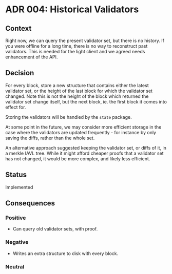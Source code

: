 # ADR 004: Historical Validators

## Context

Right now, we can query the present validator set, but there is no history.
If you were offline for a long time, there is no way to reconstruct past validators. This is needed for the light client and we agreed needs enhancement of the API.

## Decision

For every block, store a new structure that contains either the latest validator set,
or the height of the last block for which the validator set changed. Note this is not
the height of the block which returned the validator set change itself, but the next block,
ie. the first block it comes into effect for.

Storing the validators will be handled by the `state` package.

At some point in the future, we may consider more efficient storage in the case where the validators
are updated frequently - for instance by only saving the diffs, rather than the whole set.

An alternative approach suggested keeping the validator set, or diffs of it, in a merkle IAVL tree.
While it might afford cheaper proofs that a validator set has not changed, it would be more complex,
and likely less efficient.

## Status

Implemented

## Consequences

### Positive

- Can query old validator sets, with proof.

### Negative

- Writes an extra structure to disk with every block.

### Neutral


